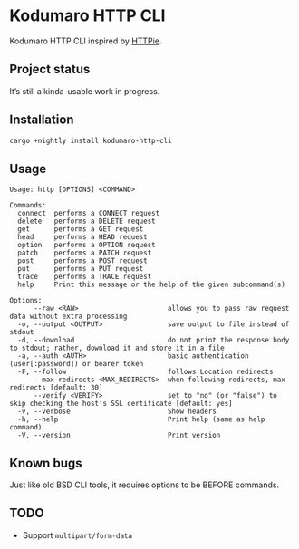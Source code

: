 # Kodumaro HTTP CLI

Kodumaro HTTP CLI inspired by [HTTPie][].

## Project status

It’s still a kinda-usable work in progress.


## Installation

```sh
cargo +nightly install kodumaro-http-cli
```


## Usage

```
Usage: http [OPTIONS] <COMMAND>

Commands:
  connect  performs a CONNECT request
  delete   performs a DELETE request
  get      performs a GET request
  head     performs a HEAD request
  option   performs a OPTION request
  patch    performs a PATCH request
  post     performs a POST request
  put      performs a PUT request
  trace    performs a TRACE request
  help     Print this message or the help of the given subcommand(s)

Options:
      --raw <RAW>                      allows you to pass raw request data without extra processing
  -o, --output <OUTPUT>                save output to file instead of stdout
  -d, --download                       do not print the response body to stdout; rather, download it and store it in a file
  -a, --auth <AUTH>                    basic authentication (user[:password]) or bearer token
  -F, --follow                         follows Location redirects
      --max-redirects <MAX_REDIRECTS>  when following redirects, max redirects [default: 30]
      --verify <VERIFY>                set to "no" (or "false") to skip checking the host's SSL certificate [default: yes]
  -v, --verbose                        Show headers
  -h, --help                           Print help (same as help command)
  -V, --version                        Print version
```


## Known bugs

Just like old BSD CLI tools, it requires options to be BEFORE commands.


## TODO

- Support `multipart/form-data`


[HTTPie]:  https://httpie.io/
